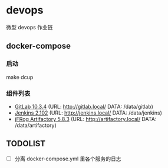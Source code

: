 # devops

微型 devops 作业链

## docker-compose

### 启动

make dcup

### 组件列表

- [GitLab 10.3.4](https://docs.gitlab.com/omnibus/docker/) (URL: http://gitlab.local/ DATA: /data/gitlab)
- [Jenkins 2.102](https://github.com/jenkinsci/docker/blob/master/README.md) (URL: http://jenkins.local/ DATA: /data/jenkins)
- [jFRog Artifactory 5.8.3](https://www.jfrog.com/confluence/display/RTF/Installing+with+Docker) (URL: http://artifactory.local/ DATA: /data/artifactory)


## TODOLIST

- [ ] 分离 docker-compose.yml 里各个服务的日志

